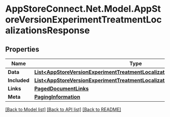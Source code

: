 # AppStoreConnect.Net.Model.AppStoreVersionExperimentTreatmentLocalizationsResponse

## Properties

Name | Type | Description | Notes
------------ | ------------- | ------------- | -------------
**Data** | [**List&lt;AppStoreVersionExperimentTreatmentLocalization&gt;**](AppStoreVersionExperimentTreatmentLocalization.md) |  | 
**Included** | [**List&lt;AppStoreVersionExperimentTreatmentLocalizationsResponseIncludedInner&gt;**](AppStoreVersionExperimentTreatmentLocalizationsResponseIncludedInner.md) |  | [optional] 
**Links** | [**PagedDocumentLinks**](PagedDocumentLinks.md) |  | 
**Meta** | [**PagingInformation**](PagingInformation.md) |  | [optional] 

[[Back to Model list]](../README.md#documentation-for-models) [[Back to API list]](../README.md#documentation-for-api-endpoints) [[Back to README]](../README.md)

